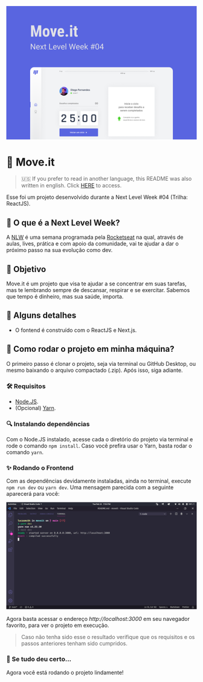![Move.it Banner](readme-images/cover.png)

# :running: Move.it 

> :us: If you prefer to read in another language, this README was also written in english. Click [HERE](/README.md) to access.

Esse foi um projeto desenvolvido durante a Next Level Week #04 (Trilha: ReactJS).

## :rocket: O que é a Next Level Week? 

A [NLW](https://nextlevelweek.com/) é uma semana programada pela [Rocketseat](https://rocketseat.com.br/) na qual, através de aulas, lives, prática e com apoio da comunidade, vai te ajudar a dar o próximo passo na sua evolução como dev.

## :dart: Objetivo 

Move.it é um projeto que visa te ajudar a se concentrar em suas tarefas, mas te lembrando sempre de descansar, respirar e se exercitar. Sabemos que tempo é dinheiro, mas sua saúde, importa.

## :scroll: Alguns detalhes 

* O fontend é construído com o ReactJS e Next.js.

## :thinking: Como rodar o projeto em minha máquina? 

O primeiro passo é clonar o projeto, seja via terminal ou GitHub Desktop, ou mesmo baixando o arquivo compactado (.zip). Após isso, siga adiante.

### :hammer_and_wrench: Requisitos 

* [Node.JS](https://nodejs.org/).
* (Opcional) [Yarn](https://yarnpkg.com/).

### :mag: Instalando dependências 

Com o Node.JS instalado, acesse cada o diretório do projeto via terminal e rode o comando `npm install`. Caso você prefira usar o Yarn, basta rodar o comando `yarn`.

### :sparkles: Rodando o Frontend 

Com as dependências devidamente instaladas, ainda no terminal, execute `npm run dev` ou `yarn dev`. Uma mensagem parecida com a seguinte aparecerá para você:

![Resultado do comando no terminal](readme-images/running-frontend.png)

Agora basta acessar o endereço *http://localhost:3000* em seu navegador favorito, para ver o projeto em execução.

> Caso não tenha sido esse o resultado verifique que os requisitos e os passos anteriores tenham sido cumpridos.

### :tada: Se tudo deu certo... 

Agora você está rodando o projeto lindamente!
